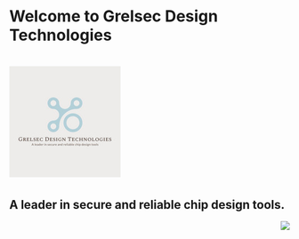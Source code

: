 # Welcome to Grelsec Design Technologies
# ![alt text align="right" width="100%"](https://github.com/grelsec-design/grelsec-design.github.io/blob/main/logo.jpg?raw=true)
## A leader in secure and reliable chip design tools.



<p align="right" width="100%">
    <img width="33%" src="[https://github.com/grelsec-design/grelsec-design.github.io/blob/main/logo.jpg](https://github.com/grelsec-design/grelsec-design.github.io/blob/main/logo.jpg)"> 
</p>




